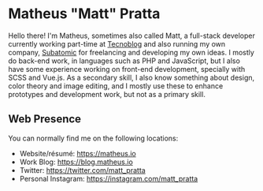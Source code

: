 # Matheus "Matt" Pratta

Hello there! I'm Matheus, sometimes also called Matt, a full-stack developer currently working part-time at [Tecnoblog](https://tecnoblog.net) and also running my own company, [Subatomic](https://subatomic.rocks) for freelancing and developing my own ideas. I mostly do back-end work, in languages such as PHP and JavaScript, but I also have some experience working on front-end development, specially with SCSS and Vue.js. As a secondary skill, I also know something about design, color theory and image editing, and I mostly use these to enhance prototypes and development work, but not as a primary skill.

## Web Presence

You can normally find me on the following locations:

- Website/résumé: https://matheus.io
- Work Blog: https://blog.matheus.io
- Twitter: https://twitter.com/matt_pratta
- Personal Instagram: https://instagram.com/matt_pratta
